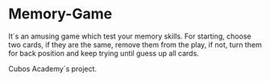 # Memory-Game
It´s an amusing game which test your memory skills.
For starting, choose two cards, if they are the same, remove them from the play, if not, turn them for back position and keep trying until guess up all cards.

Cubos Academy´s project. 
